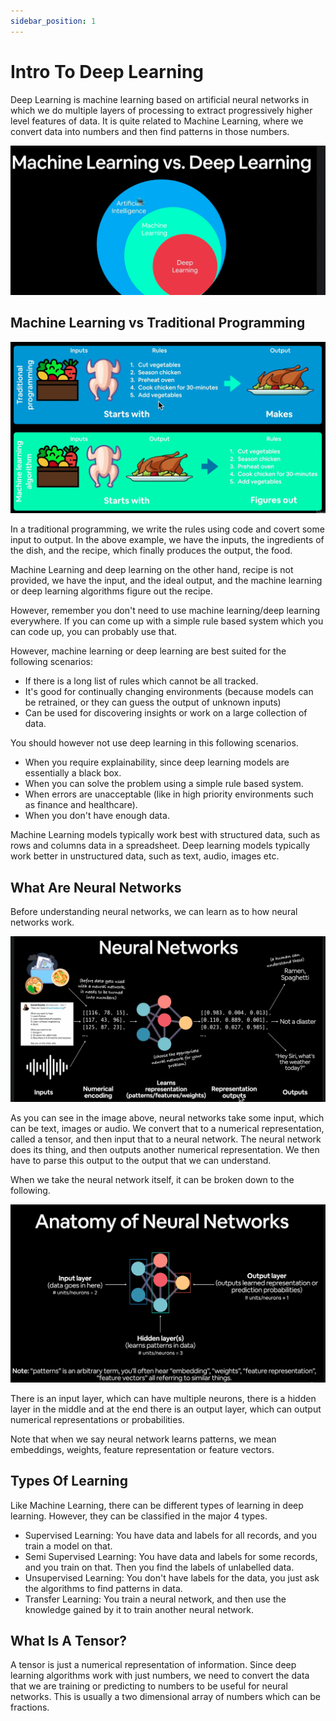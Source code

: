 ```yaml
---
sidebar_position: 1
---
```


# Intro To Deep Learning

Deep Learning is machine learning based on artificial neural networks in which we do multiple layers of processing to extract progressively higher level features of data. It is quite related to Machine Learning, where we convert data into numbers and then find patterns in those numbers. 

![](../../assets/Pasted%20image%2020221001191909.png)

## Machine Learning vs Traditional Programming

![](../../assets/Pasted%20image%2020221001192133.png)

In a traditional programming, we write the rules using code and covert some input to output. In the above example, we have the inputs, the ingredients of the dish, and the recipe, which finally produces the output, the food. 

Machine Learning and deep learning on the other hand, recipe is not provided, we have the input, and the ideal output, and the machine learning or deep learning algorithms figure out the recipe. 

However, remember you don't need to use machine learning/deep learning everywhere. If you can come up with a simple rule based system which you can code up, you can probably use that. 

However, machine learning or deep learning are best suited for the following scenarios:

* If there is a long list of rules which cannot be all tracked. 
* It's good for continually changing environments (because models can be retrained, or they can guess the output of unknown inputs)
* Can be used for discovering insights or work on a large collection of data.

You should however not use deep learning in this following scenarios. 

* When you require explainability, since deep learning models are essentially a black box.
* When you can solve the problem using a simple rule based system. 
* When errors are unacceptable (like in high priority environments such as finance and healthcare).
* When you don't have enough data. 

Machine Learning models typically work best with structured data, such as rows and columns data in a spreadsheet. Deep learning models typically work better in unstructured data, such as text, audio, images etc. 

## What Are Neural Networks 

Before understanding neural networks, we can learn as to how neural networks work.

![](../../assets/Pasted%20image%2020221025210925.png)

As you can see in the image above, neural networks take some input, which can be text, images or audio. We convert that to a numerical representation, called a tensor, and then input that to a neural network. The neural network does its thing, and then outputs another numerical representation. We then have to parse this output to the output that we can understand. 

When we take the neural network itself, it can be broken down to the following.

![](../../assets/Pasted%20image%2020221025211457.png)

There is an input layer, which can have multiple neurons, there is a hidden layer in the middle and at the end there is an output layer, which can output numerical representations or probabilities. 

Note that when we say neural network learns patterns, we mean embeddings, weights, feature representation or feature vectors. 

## Types Of Learning

Like Machine Learning, there can be different types of learning in deep learning. However, they can be classified in the major 4 types. 

* Supervised Learning: You have data and labels for all records, and you train a model on that. 
* Semi Supervised Learning: You have data and labels for some records, and you train on that. Then you find the labels of unlabelled data. 
* Unsupervised Learning: You don't have labels for the data, you just ask the algorithms to find patterns in data. 
* Transfer Learning: You train a neural network, and then use the knowledge gained by it to train another neural network. 

## What Is A Tensor? 

A tensor is just a numerical representation of information. Since deep learning algorithms work with just numbers, we need to convert the data that we are training or predicting to numbers to be useful for neural networks. This is usually a two dimensional array of numbers which can be fractions. 